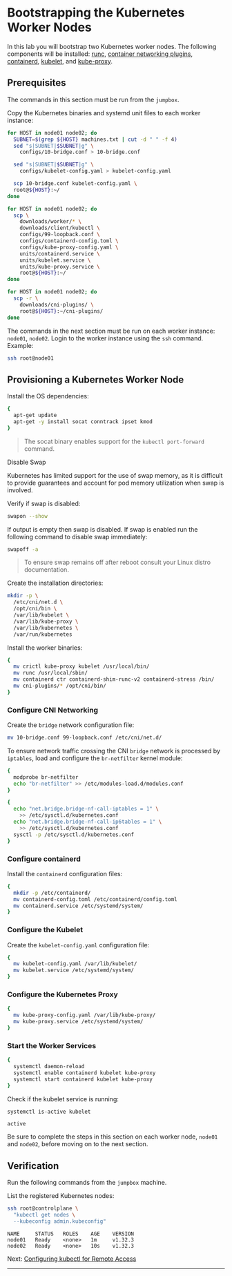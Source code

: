 # Bootstrapping the Kubernetes Worker Nodes

In this lab you will bootstrap two Kubernetes worker nodes. The following
components will be installed: [runc], [container networking plugins],
[containerd], [kubelet], and [kube-proxy].

## Prerequisites

The commands in this section must be run from the `jumpbox`.

Copy the Kubernetes binaries and systemd unit files to each worker instance:

```bash
for HOST in node01 node02; do
  SUBNET=$(grep ${HOST} machines.txt | cut -d " " -f 4)
  sed "s|SUBNET|$SUBNET|g" \
    configs/10-bridge.conf > 10-bridge.conf

  sed "s|SUBNET|$SUBNET|g" \
    configs/kubelet-config.yaml > kubelet-config.yaml

  scp 10-bridge.conf kubelet-config.yaml \
  root@${HOST}:~/
done
```

```bash
for HOST in node01 node02; do
  scp \
    downloads/worker/* \
    downloads/client/kubectl \
    configs/99-loopback.conf \
    configs/containerd-config.toml \
    configs/kube-proxy-config.yaml \
    units/containerd.service \
    units/kubelet.service \
    units/kube-proxy.service \
    root@${HOST}:~/
done
```

```bash
for HOST in node01 node02; do
  scp -r \
    downloads/cni-plugins/ \
    root@${HOST}:~/cni-plugins/
done
```

The commands in the next section must be run on each worker instance: `node01`,
`node02`. Login to the worker instance using the `ssh` command. Example:

```bash
ssh root@node01
```

## Provisioning a Kubernetes Worker Node

Install the OS dependencies:

```bash
{
  apt-get update
  apt-get -y install socat conntrack ipset kmod
}
```

> The socat binary enables support for the `kubectl port-forward` command.

Disable Swap

Kubernetes has limited support for the use of swap memory, as it is difficult
to provide guarantees and account for pod memory utilization when swap is
involved.

Verify if swap is disabled:

```bash
swapon --show
```

If output is empty then swap is disabled. If swap is enabled run the following
command to disable swap immediately:

```bash
swapoff -a
```

> To ensure swap remains off after reboot consult your Linux distro
> documentation.

Create the installation directories:

```bash
mkdir -p \
  /etc/cni/net.d \
  /opt/cni/bin \
  /var/lib/kubelet \
  /var/lib/kube-proxy \
  /var/lib/kubernetes \
  /var/run/kubernetes
```

Install the worker binaries:

```bash
{
  mv crictl kube-proxy kubelet /usr/local/bin/
  mv runc /usr/local/sbin/
  mv containerd ctr containerd-shim-runc-v2 containerd-stress /bin/
  mv cni-plugins/* /opt/cni/bin/
}
```

### Configure CNI Networking

Create the `bridge` network configuration file:

```bash
mv 10-bridge.conf 99-loopback.conf /etc/cni/net.d/
```

To ensure network traffic crossing the CNI `bridge` network is processed by
`iptables`, load and configure the `br-netfilter` kernel module:

```bash
{
  modprobe br-netfilter
  echo "br-netfilter" >> /etc/modules-load.d/modules.conf
}
```

```bash
{
  echo "net.bridge.bridge-nf-call-iptables = 1" \
    >> /etc/sysctl.d/kubernetes.conf
  echo "net.bridge.bridge-nf-call-ip6tables = 1" \
    >> /etc/sysctl.d/kubernetes.conf
  sysctl -p /etc/sysctl.d/kubernetes.conf
}
```

### Configure containerd

Install the `containerd` configuration files:

```bash
{
  mkdir -p /etc/containerd/
  mv containerd-config.toml /etc/containerd/config.toml
  mv containerd.service /etc/systemd/system/
}
```

### Configure the Kubelet

Create the `kubelet-config.yaml` configuration file:

```bash
{
  mv kubelet-config.yaml /var/lib/kubelet/
  mv kubelet.service /etc/systemd/system/
}
```

### Configure the Kubernetes Proxy

```bash
{
  mv kube-proxy-config.yaml /var/lib/kube-proxy/
  mv kube-proxy.service /etc/systemd/system/
}
```

### Start the Worker Services

```bash
{
  systemctl daemon-reload
  systemctl enable containerd kubelet kube-proxy
  systemctl start containerd kubelet kube-proxy
}
```

Check if the kubelet service is running:

```bash
systemctl is-active kubelet
```

```text
active
```

Be sure to complete the steps in this section on each worker node, `node01` and `node02`, before moving on to the next section.

## Verification

Run the following commands from the `jumpbox` machine.

List the registered Kubernetes nodes:

```bash
ssh root@controlplane \
  "kubectl get nodes \
  --kubeconfig admin.kubeconfig"
```

```
NAME     STATUS   ROLES    AGE    VERSION
node01   Ready    <none>   1m     v1.32.3
node02   Ready    <none>   10s    v1.32.3
```

Next: [Configuring kubectl for Remote Access](10-configuring-kubectl.md)

---

[runc]: https://github.com/opencontainers/runc
[container networking plugins]: https://github.com/containernetworking/cni
[containerd]: https://github.com/containerd/containerd
[kubelet]: https://kubernetes.io/docs/reference/command-line-tools-reference/kubelet
[kube-proxy]: https://kubernetes.io/docs/concepts/cluster-administration/proxies
